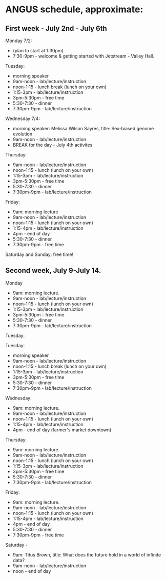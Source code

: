 # ANGUS schedule, approximate:

## First week - July 2nd - July 6th

Monday 7/2:
* (plan to start at 1:30pm)
* 7:30-9pm - welcome & getting started with Jetstream - Valley Hall.

Tuesday:
* morning speaker
* 9am-noon - lab/lecture/instruction
* noon-1:15 - lunch break (lunch on your own)
* 1:15-3pm - lab/lecture/instruction
* 3pm-5:30pm - free time
* 5:30-7:30 - dinner
* 7:30pm-9pm - lab/lecture/instruction

Wednesday 7/4:
* morning speaker: Melissa Wilson Sayres, title: Sex-biased genome evolution
* 9am-noon - lab/lecture/instruction
* BREAK for the day - July 4th activites

Thursday:
* 9am-noon - lab/lecture/instruction
* noon-1:15 - lunch (lunch on your own)
* 1:15-3pm - lab/lecture/instruction
* 3pm-5:30pm - free time
* 5:30-7:30 - dinner
* 7:30pm-9pm - lab/lecture/instruction

Friday:
* 9am: morning lecture
* 9am-noon - lab/lecture/instruction
* noon-1:15 - lunch (lunch on your own)
* 1:15-4pm - lab/lecture/instruction
* 4pm - end of day
* 5:30-7:30 - dinner
* 7:30pm-9pm - free time

Saturday and Sunday: free time!

## Second week, July 9-July 14.

Monday
* 9am: morning lecture.
* 9am-noon - lab/lecture/instruction
* noon-1:15 - lunch (lunch on your own)
* 1:15-3pm - lab/lecture/instruction
* 3pm-5:30pm - free time
* 5:30-7:30 - dinner
* 7:30pm-9pm - lab/lecture/instruction

Tuesday:

Tuesday:
* morning speaker
* 9am-noon - lab/lecture/instruction
* noon-1:15 - lunch break (lunch on your own)
* 1:15-3pm - lab/lecture/instruction
* 3pm-5:30pm - free time
* 5:30-7:30 - dinner
* 7:30pm-9pm - lab/lecture/instruction

Wednesday:
* 9am: morning lecture.
* 9am-noon - lab/lecture/instruction
* noon-1:15 - lunch (lunch on your own)
* 1:15-4pm - lab/lecture/instruction
* 4pm - end of day (farmer's market downtown)

Thursday:
* 9am: morning lecture.
* 9am-noon - lab/lecture/instruction
* noon-1:15 - lunch (lunch on your own)
* 1:15-3pm - lab/lecture/instruction
* 3pm-5:30pm - free time
* 5:30-7:30 - dinner
* 7:30pm-9pm - lab/lecture/instruction

Friday:
* 9am: morning lecture.
* 9am-noon - lab/lecture/instruction
* noon-1:15 - lunch (lunch on your own)
* 1:15-4pm - lab/lecture/instruction
* 4pm - end of day
* 5:30-7:30 - dinner
* 7:30pm-9pm - free time

Saturday - 

* 9am: Titus Brown, title: What does the future hold in a world of infinite data?
* 9am-noon - lab/lecture/instruction
* noon - end of day
